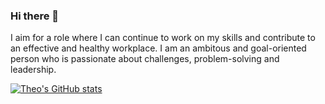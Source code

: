 ### Hi there 👋

I aim for a role where I can continue to work on my skills and contribute to an effective and healthy workplace. I am an ambitous and goal-oriented person who is passionate about challenges, problem-solving and leadership.


[![Theo's GitHub stats](https://profile-stats-liard.vercel.app/api?username=theolundqvist&show_icons=true)](https://github.com/anuraghazra/github-readme-stats)

<!---
<details>
  <summary>Click me</summary>
</details>

<details>
  <summary>Click me</summary>
</details>

<details>
  <summary>Click me</summary>
</details>
<details>
  <summary>Click me</summary>
</details>

![test](https://profile-stats-liard.vercel.app/api/pin/?username=theolundqvist&repo=parallax-voxel-ray-marcher)
![test](https://profile-stats-liard.vercel.app/api/pin/?username=theolundqvist&repo=minecraft-java)
![test](https://profile-stats-liard.vercel.app/api/pin/?username=theolundqvist&repo=minecraft-unity)

![test](https://profile-stats-liard.vercel.app/api/pin/?username=theolundqvist&repo=gears-cnc)

![test](https://profile-stats-liard.vercel.app/api/pin/?username=theolundqvist&repo=bot-ord)
![test](https://profile-stats-liard.vercel.app/api/pin/?username=theolundqvist&repo=Parse-SDK-TS)
![test](https://profile-stats-liard.vercel.app/api/pin/?username=theolundqvist&repo=aw-watcher-tmux-editor)
-->
